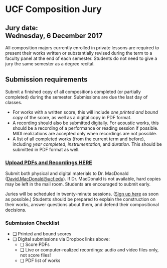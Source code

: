 # UCF Composition Jury

## Jury date: <br>Wednesday, 6 December 2017

All composition majors currently enrolled in private lessons are required to present their works written or substantially revised during the term to a faculty panel at the end of each semester. Students do not need to give a jury the same semester as a degree recital.

## Submission requirements

Submit a finished copy of all compositions completed (or partially completed) during the semester. Submissions are due the last day of classes.

- For works with a written score, this will include _one printed and bound copy_ of the score, as well as a digital copy in PDF format.
- A recording should also be submitted digitally. For acoustic works, this should be a recording of a performance or reading session if possible. MIDI realizations are accepted only when recordings are not possible.
- A list of all completed works (from the current term and before), including _year completed_, _instrumentation_, and _duration_. This should be submitted in PDF format as well. 

### [Upload PDFs and Recordings HERE](https://www.dropbox.com/request/sH4aMCRFPWHAqPoQ2orE)

Submit both physical and digital materials to Dr. MacDonald (<David.MacDonald@ucf.edu>). If Dr. MacDonald is not available, hard copies may be left in the mail room. Students are encouraged to submit early.

Juries will be scheduled in twenty-minute sessions. ([Sign up here](https://docs.google.com/spreadsheets/d/1Qqi7YqRCJWydlGtYmH_TnUNaxZ7hIuraSdYJt2oRwbs/edit?usp=sharing) as soon as possible.) Students should be prepared to explain the construction on their works, answer questions about them, and defend their compositional decisions.

### Submission Checklist

- &#10065; Printed and bound scores
- &#10065; Digital submissions via Dropbox links above:
	- &#10065; Score PDFs
	- &#10065; Live or computer-realized recordings: audio and video files only, not score files!
	- &#10065; PDF list of works

